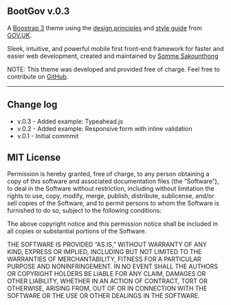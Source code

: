 BootGov v.0.3
-------------------
A [Boostrap 3](http://getbootstrap.com/) theme using the [design principles](https://www.gov.uk/service-manual) and [style guide](https://www.gov.uk/service-manual/designers) from [GOV.UK](https://www.GOV.UK/).

Sleek, intuitive, and powerful mobile first front-end framework for faster and easier web development, created and maintained by [Somme Sakounthong](mailto:s.sakounthong@kainos.com)

NOTE: This theme was developed and provided free of charge. Feel free to contribute on [GitHub](https://github.com/somme/BootGov).

-----------

## Change log

 * v.0.3 - Added example: Typeahead.js
 * v.0.2 - Added example: Responsive form with inline validation
 * v.0.1 - Initial commmit



## MIT License

Permission is hereby granted, free of charge, to any person obtaining a copy of this software and associated documentation files (the “Software”), to deal in the Software without restriction, including without limitation the rights to use, copy, modify, merge, publish, distribute, sublicense, and/or sell copies of the Software, and to permit persons to whom the Software is furnished to do so, subject to the following conditions:

The above copyright notice and this permission notice shall be included in all copies or substantial portions of the Software.

THE SOFTWARE IS PROVIDED “AS IS,” WITHOUT WARRANTY OF ANY KIND, EXPRESS OR IMPLIED, INCLUDING BUT NOT LIMITED TO THE WARRANTIES OF MERCHANTABILITY, FITNESS FOR A PARTICULAR PURPOSE AND NONINFRINGEMENT. IN NO EVENT SHALL THE AUTHORS OR COPYRIGHT HOLDERS BE LIABLE FOR ANY CLAIM, DAMAGES OR OTHER LIABILITY, WHETHER IN AN ACTION OF CONTRACT, TORT OR OTHERWISE, ARISING FROM, OUT OF OR IN CONNECTION WITH THE SOFTWARE OR THE USE OR OTHER DEALINGS IN THE SOFTWARE.

